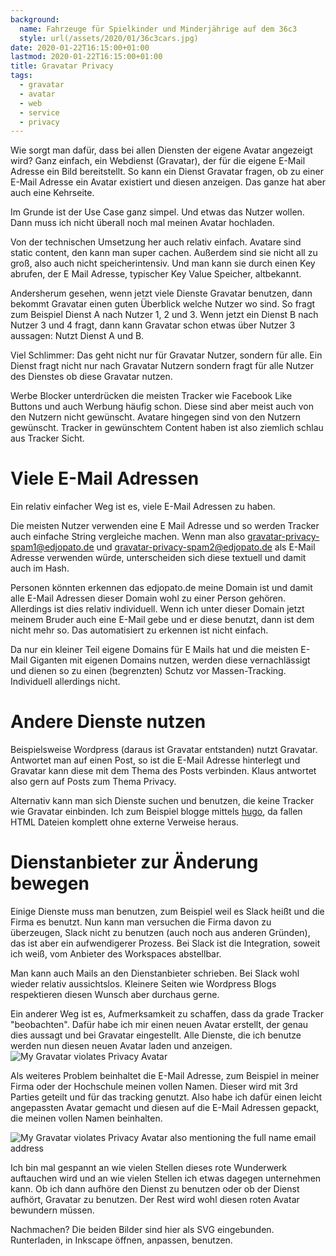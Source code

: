 ```yaml
---
background:
  name: Fahrzeuge für Spielkinder und Minderjährige auf dem 36c3
  style: url(/assets/2020/01/36c3cars.jpg)
date: 2020-01-22T16:15:00+01:00
lastmod: 2020-01-22T16:15:00+01:00
title: Gravatar Privacy
tags:
  - gravatar
  - avatar
  - web
  - service
  - privacy
---
```

Wie sorgt man dafür, dass bei allen Diensten der eigene Avatar angezeigt wird?
Ganz einfach, ein Webdienst (Gravatar), der für die eigene E-Mail Adresse ein Bild bereitstellt.
So kann ein Dienst Gravatar fragen, ob zu einer E-Mail Adresse ein Avatar existiert und diesen anzeigen.
Das ganze hat aber auch eine Kehrseite.
<!--more-->

Im Grunde ist der Use Case ganz simpel.
Und etwas das Nutzer wollen.
Dann muss ich nicht überall noch mal meinen Avatar hochladen.

Von der technischen Umsetzung her auch relativ einfach.
Avatare sind static content, den kann man super cachen.
Außerdem sind sie nicht all zu groß, also auch nicht speicherintensiv.
Und man kann sie durch einen Key abrufen, der E Mail Adresse, typischer Key Value Speicher, altbekannt.

Andersherum gesehen, wenn jetzt viele Dienste Gravatar benutzen, dann bekommt Gravatar einen guten Überblick welche Nutzer wo sind.
So fragt zum Beispiel Dienst A nach Nutzer 1, 2 und 3.
Wenn jetzt ein Dienst B nach Nutzer 3 und 4 fragt, dann kann Gravatar schon etwas über Nutzer 3 aussagen: Nutzt Dienst A und B.

Viel Schlimmer: Das geht nicht nur für Gravatar Nutzer, sondern für alle.
Ein Dienst fragt nicht nur nach Gravatar Nutzern sondern fragt für alle Nutzer des Dienstes ob diese Gravatar nutzen.

Werbe Blocker unterdrücken die meisten Tracker wie Facebook Like Buttons und auch Werbung häufig schon.
Diese sind aber meist auch von den Nutzern nicht gewünscht.
Avatare hingegen sind von den Nutzern gewünscht.
Tracker in gewünschtem Content haben ist also ziemlich schlau aus Tracker Sicht.

# Viele E-Mail Adressen

Ein relativ einfacher Weg ist es, viele E-Mail Adressen zu haben.

Die meisten Nutzer verwenden eine E Mail Adresse und so werden Tracker auch einfache String vergleiche machen.
Wenn man also gravatar-privacy-spam1@edjopato.de und gravatar-privacy-spam2@edjopato.de als E-Mail Adresse verwenden würde, unterscheiden sich diese textuell und damit auch im Hash.

Personen könnten erkennen das edjopato.de meine Domain ist und damit alle E-Mail Adressen dieser Domain wohl zu einer Person gehören.
Allerdings ist dies relativ individuell.
Wenn ich unter dieser Domain jetzt meinem Bruder auch eine E-Mail gebe und er diese benutzt, dann ist dem nicht mehr so.
Das automatisiert zu erkennen ist nicht einfach.

Da nur ein kleiner Teil eigene Domains für E Mails hat und die meisten E-Mail Giganten mit eigenen Domains nutzen, werden diese vernachlässigt und dienen so zu einen (begrenzten) Schutz vor Massen-Tracking.
Individuell allerdings nicht.

# Andere Dienste nutzen

Beispielsweise Wordpress (daraus ist Gravatar entstanden) nutzt Gravatar.
Antwortet man auf einen Post, so ist die E-Mail Adresse hinterlegt und Gravatar kann diese mit dem Thema des Posts verbinden.
Klaus antwortet also gern auf Posts zum Thema Privacy.

Alternativ kann man sich Dienste suchen und benutzen, die keine Tracker wie Gravatar einbinden.
Ich zum Beispiel blogge mittels [hugo](https://gohugo.io/), da fallen HTML Dateien komplett ohne externe Verweise heraus.

# Dienstanbieter zur Änderung bewegen

Einige Dienste muss man benutzen, zum Beispiel weil es Slack heißt und die Firma es benutzt.
Nun kann man versuchen die Firma davon zu überzeugen, Slack nicht zu benutzen (auch noch aus anderen Gründen), das ist aber ein aufwendigerer Prozess.
Bei Slack ist die Integration, soweit ich weiß, vom Anbieter des Workspaces abstellbar.

Man kann auch Mails an den Dienstanbieter schrieben.
Bei Slack wohl wieder relativ aussichtslos.
Kleinere Seiten wie Wordpress Blogs respektieren diesen Wunsch aber durchaus gerne.

Ein anderer Weg ist es, Aufmerksamkeit zu schaffen, dass da grade Tracker "beobachten".
Dafür habe ich mir einen neuen Avatar erstellt, der genau dies aussagt und bei Gravatar eingestellt.
Alle Dienste, die ich benutze werden nun diesen neuen Avatar laden und anzeigen.
![My Gravatar violates Privacy Avatar](/assets/2020/01/gravatar-privacy-simple.svg)

Als weiteres Problem beinhaltet die E-Mail Adresse, zum Beispiel in meiner Firma oder der Hochschule meinen vollen Namen.
Dieser wird mit 3rd Parties geteilt und für das tracking genutzt.
Also habe ich dafür einen leicht angepassten Avatar gemacht und diesen auf die E-Mail Adressen gepackt, die meinen vollen Namen beinhalten.

![My Gravatar violates Privacy Avatar also mentioning the full name email address](/assets/2020/01/gravatar-privacy-full-name.svg)

Ich bin mal gespannt an wie vielen Stellen dieses rote Wunderwerk auftauchen wird und an wie vielen Stellen ich etwas dagegen unternehmen kann.
Ob ich dann aufhöre den Dienst zu benutzen oder ob der Dienst aufhört, Gravatar zu benutzen.
Der Rest wird wohl diesen roten Avatar bewundern müssen.

Nachmachen?
Die beiden Bilder sind hier als SVG eingebunden.
Runterladen, in Inkscape öffnen, anpassen, benutzen.
